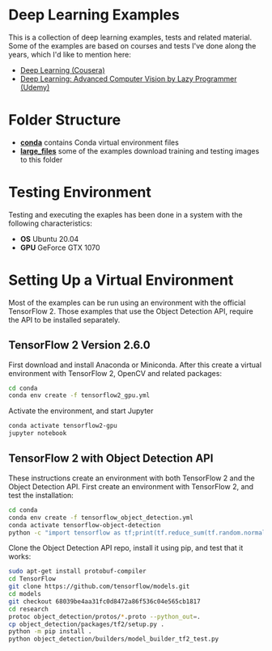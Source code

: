 # Deep Learning Examples

This is a collection of deep learning examples, tests and related material. Some of the examples are based on courses and tests I've done
along the years, which I'd like to mention here:

* [Deep Learning (Cousera)](https://www.coursera.org/specializations/deep-learning?)
* [Deep Learning: Advanced Computer Vision by Lazy Programmer (Udemy)](https://www.udemy.com/course/advanced-computer-vision)

# Folder Structure

* **[conda](./conda/README.md)** contains Conda virtual environment files
* **[large_files](./large_files/README.md)** some of the examples download training and testing images to this folder

# Testing Environment

Testing and executing the exaples has been done in a system with the following characteristics:

* **OS** Ubuntu 20.04
* **GPU** GeForce GTX 1070

# Setting Up a Virtual Environment

Most of the examples can be run using an environment with the official TensorFlow 2. Those examples that
use the Object Detection API, require the API to be installed separately.

## TensorFlow 2 Version 2.6.0

First download and install Anaconda or Miniconda. After this create a virtual environment with TensorFlow 2, OpenCV and related packages:

```bash
cd conda
conda env create -f tensorflow2_gpu.yml
```

Activate the environment, and start Jupyter

```bash
conda activate tensorflow2-gpu
jupyter notebook
```

## TensorFlow 2 with Object Detection API

These instructions create an environment with both TensorFlow 2 and 
the Object Detection API. First create an environment with TensorFlow 2,
and test the installation:

```bash
cd conda
conda env create -f tensorflow_object_detection.yml
conda activate tensorflow-object-detection
python -c "import tensorflow as tf;print(tf.reduce_sum(tf.random.normal([1000, 1000])))"
```

Clone the Object Detection API repo, install it using pip, and
test that it works:

```bash
sudo apt-get install protobuf-compiler
cd TensorFlow
git clone https://github.com/tensorflow/models.git
cd models
git checkout 68039be4aa31fc0d8472a86f536c04e565cb1817
cd research
protoc object_detection/protos/*.proto --python_out=.
cp object_detection/packages/tf2/setup.py .
python -m pip install .
python object_detection/builders/model_builder_tf2_test.py
```
